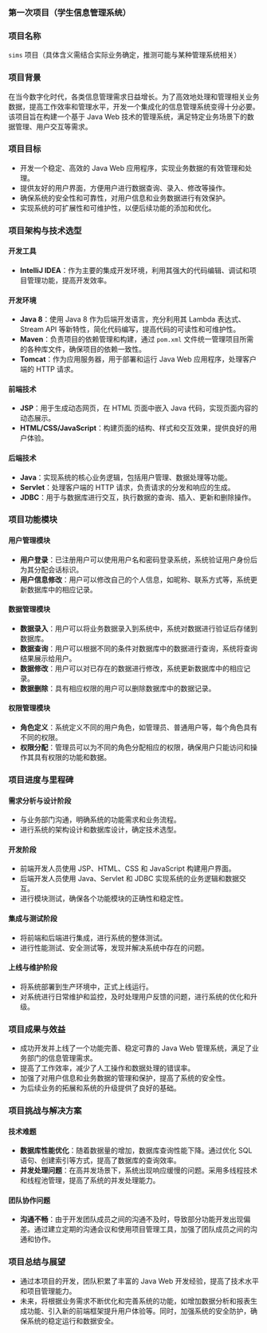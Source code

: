 ### 第一次项目（学生信息管理系统）
### 项目名称
`sims` 项目（具体含义需结合实际业务确定，推测可能与某种管理系统相关）

### 项目背景
在当今数字化时代，各类信息管理需求日益增长。为了高效地处理和管理相关业务数据，提高工作效率和管理水平，开发一个集成化的信息管理系统变得十分必要。该项目旨在构建一个基于 Java Web 技术的管理系统，满足特定业务场景下的数据管理、用户交互等需求。

### 项目目标
- 开发一个稳定、高效的 Java Web 应用程序，实现业务数据的有效管理和处理。
- 提供友好的用户界面，方便用户进行数据查询、录入、修改等操作。
- 确保系统的安全性和可靠性，对用户信息和业务数据进行有效保护。
- 实现系统的可扩展性和可维护性，以便后续功能的添加和优化。

### 项目架构与技术选型
#### 开发工具
- **IntelliJ IDEA**：作为主要的集成开发环境，利用其强大的代码编辑、调试和项目管理功能，提高开发效率。

#### 开发环境
- **Java 8**：使用 Java 8 作为后端开发语言，充分利用其 Lambda 表达式、Stream API 等新特性，简化代码编写，提高代码的可读性和可维护性。
- **Maven**：负责项目的依赖管理和构建，通过 `pom.xml` 文件统一管理项目所需的各种库文件，确保项目的依赖一致性。
- **Tomcat**：作为应用服务器，用于部署和运行 Java Web 应用程序，处理客户端的 HTTP 请求。

#### 前端技术
- **JSP**：用于生成动态网页，在 HTML 页面中嵌入 Java 代码，实现页面内容的动态展示。
- **HTML/CSS/JavaScript**：构建页面的结构、样式和交互效果，提供良好的用户体验。

#### 后端技术
- **Java**：实现系统的核心业务逻辑，包括用户管理、数据处理等功能。
- **Servlet**：处理客户端的 HTTP 请求，负责请求的分发和响应的生成。
- **JDBC**：用于与数据库进行交互，执行数据的查询、插入、更新和删除操作。

### 项目功能模块
#### 用户管理模块
- **用户登录**：已注册用户可以使用用户名和密码登录系统，系统验证用户身份后为其分配会话标识。
- **用户信息修改**：用户可以修改自己的个人信息，如昵称、联系方式等，系统更新数据库中的相应记录。

#### 数据管理模块
- **数据录入**：用户可以将业务数据录入到系统中，系统对数据进行验证后存储到数据库。
- **数据查询**：用户可以根据不同的条件对数据库中的数据进行查询，系统将查询结果展示给用户。
- **数据修改**：用户可以对已存在的数据进行修改，系统更新数据库中的相应记录。
- **数据删除**：具有相应权限的用户可以删除数据库中的数据记录。

#### 权限管理模块
- **角色定义**：系统定义不同的用户角色，如管理员、普通用户等，每个角色具有不同的权限。
- **权限分配**：管理员可以为不同的角色分配相应的权限，确保用户只能访问和操作其具有权限的功能和数据。

### 项目进度与里程碑
#### 需求分析与设计阶段
- 与业务部门沟通，明确系统的功能需求和业务流程。
- 进行系统的架构设计和数据库设计，确定技术选型。

#### 开发阶段
- 前端开发人员使用 JSP、HTML、CSS 和 JavaScript 构建用户界面。
- 后端开发人员使用 Java、Servlet 和 JDBC 实现系统的业务逻辑和数据交互。
- 进行模块测试，确保各个功能模块的正确性和稳定性。

#### 集成与测试阶段
- 将前端和后端进行集成，进行系统的整体测试。
- 进行性能测试、安全测试等，发现并解决系统中存在的问题。

#### 上线与维护阶段
- 将系统部署到生产环境中，正式上线运行。
- 对系统进行日常维护和监控，及时处理用户反馈的问题，进行系统的优化和升级。

### 项目成果与效益
- 成功开发并上线了一个功能完善、稳定可靠的 Java Web 管理系统，满足了业务部门的信息管理需求。
- 提高了工作效率，减少了人工操作和数据处理的错误率。
- 加强了对用户信息和业务数据的管理和保护，提高了系统的安全性。
- 为后续业务的拓展和系统的升级提供了良好的基础。

### 项目挑战与解决方案
#### 技术难题
- **数据库性能优化**：随着数据量的增加，数据库查询性能下降。通过优化 SQL 语句、创建索引等方式，提高了数据库的查询效率。
- **并发处理问题**：在高并发场景下，系统出现响应缓慢的问题。采用多线程技术和线程池管理，提高了系统的并发处理能力。

#### 团队协作问题
- **沟通不畅**：由于开发团队成员之间的沟通不及时，导致部分功能开发出现偏差。通过建立定期的沟通会议和使用项目管理工具，加强了团队成员之间的沟通和协作。

### 项目总结与展望
- 通过本项目的开发，团队积累了丰富的 Java Web 开发经验，提高了技术水平和项目管理能力。
- 未来，将根据业务需求不断优化和完善系统的功能，如增加数据分析和报表生成功能、引入新的前端框架提升用户体验等。同时，加强系统的安全防护，确保系统的稳定运行和数据安全。 
